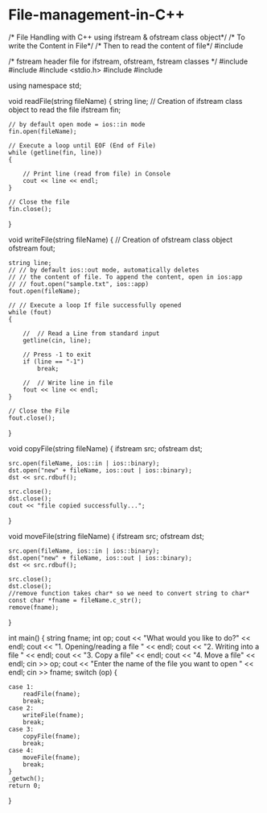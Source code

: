 # File-management-in-C++
/* File Handling with C++ using ifstream & ofstream class object*/
/* To write the Content in File*/
/* Then to read the content of file*/
#include <iostream>

/* fstream header file for ifstream, ofstream,
fstream classes */
#include <fstream>
#include <string>
#include <stdio.h>
#include <iostream>
#include <filesystem>

using namespace std;

void readFile(string fileName)
{
	string line;
	// Creation of ifstream class object to read the file
	ifstream fin;

	// by default open mode = ios::in mode
	fin.open(fileName);

	// Execute a loop until EOF (End of File)
	while (getline(fin, line))
	{

		// Print line (read from file) in Console
		cout << line << endl;
	}

	// Close the file
	fin.close();
}

void writeFile(string fileName)
{
	// Creation of ofstream class object
	ofstream fout;

	string line;
	// // by default ios::out mode, automatically deletes
	// // the content of file. To append the content, open in ios:app
	// // fout.open("sample.txt", ios::app)
	fout.open(fileName);

	// // Execute a loop If file successfully opened
	while (fout)
	{

		// 	// Read a Line from standard input
		getline(cin, line);

		// Press -1 to exit
		if (line == "-1")
			break;

		// 	// Write line in file
		fout << line << endl;
	}

	// Close the File
	fout.close();
}

void copyFile(string fileName)
{
	ifstream src;
	ofstream dst;

	src.open(fileName, ios::in | ios::binary);
	dst.open("new" + fileName, ios::out | ios::binary);
	dst << src.rdbuf();

	src.close();
	dst.close();
	cout << "file copied successfully...";
}

void moveFile(string fileName)
{
	ifstream src;
	ofstream dst;

	src.open(fileName, ios::in | ios::binary);
	dst.open("new" + fileName, ios::out | ios::binary);
	dst << src.rdbuf();

	src.close();
	dst.close();
	//remove function takes char* so we need to convert string to char*
	const char *fname = fileName.c_str();
	remove(fname);
}

int main()
{
	string fname;
	int op;
	cout << "What would you like to do?" << endl;
	cout << "1. Opening/reading a file " << endl;
	cout << "2. Writing into a file " << endl;
	cout << "3. Copy a file" << endl;
	cout << "4. Move a file" << endl;
	cin >> op;
	cout << "Enter the name of the file you want to open " << endl;
	cin >> fname;
	switch (op)
	{

	case 1:
		readFile(fname);
		break;
	case 2:
		writeFile(fname);
		break;
	case 3:
		copyFile(fname);
		break;
	case 4:
		moveFile(fname);
		break;
	}
	_getwch();
	return 0;
}
